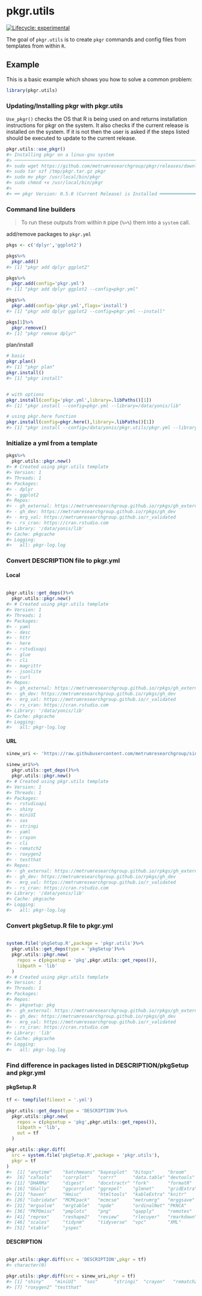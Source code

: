
<!-- README.md is generated from README.Rmd. Please edit that file -->
pkgr.utils
==========

<!-- badges: start -->
[![Lifecycle: experimental](https://img.shields.io/badge/lifecycle-experimental-orange.svg)](https://www.tidyverse.org/lifecycle/#experimental) <!-- badges: end -->

The goal of `pkgr.utils` is to create `pkgr` commands and config files from templates from within `R`.

Example
-------

This is a basic example which shows you how to solve a common problem:

``` r
library(pkgr.utils)
```

### Updating/Installing pkgr with pkgr.utils

`Use_pkgr()` checks the OS that R is being used on and returns installation instructions for pkgr on the system. It also checks if the current release is installed on the system. If it is not then the user is asked if the steps listed should be executed to update to the current release.

``` r
pkgr.utils::use_pkgr()
#> Installing pkgr on a linux-gnu system
#> ───────────────────────────────────────────────────────────────────────────────────────────────────────────────────────────────────────────────────────────────────────────────────────
#> sudo wget https://github.com/metrumresearchgroup/pkgr/releases/download/v0.5.0/pkgr_0.5.0_linux_amd64.tar.gz -O /tmp/pkgr.tar.gz
#> sudo tar xzf /tmp/pkgr.tar.gz pkgr
#> sudo mv pkgr /usr/local/bin/pkgr
#> sudo chmod +x /usr/local/bin/pkgr
#>  
#> ══ pkgr Version: 0.5.0 (Current Release) is Installed ══════════════════════════════════════════════════════════════════════════════════════════════════════════════════════════════════════
```

### Command line builders

> To run these outputs from within `R` pipe (`%>%`) them into a `system` call.

add/remove packages to `pkgr.yml`

``` r
pkgs <- c('dplyr','ggplot2')

pkgs%>%
  pkgr.add()
#> [1] "pkgr add dplyr ggplot2"

pkgs%>%
  pkgr.add(config='pkgr.yml')
#> [1] "pkgr add dplyr ggplot2 --config=pkgr.yml"

pkgs%>%
  pkgr.add(config='pkgr.yml',flags='install')
#> [1] "pkgr add dplyr ggplot2 --config=pkgr.yml --install"

pkgs[1]%>%
  pkgr.remove()
#> [1] "pkgr remove dplyr"
```

plan/install

``` r
# basic
pkgr.plan()
#> [1] "pkgr plan"
pkgr.install()
#> [1] "pkgr install"


# with options
pkgr.install(config='pkgr.yml',library=.libPaths()[1])
#> [1] "pkgr install --config=pkgr.yml --library=/data/yonis/lib"

# using pkgr.here function
pkgr.install(config=pkgr.here(),library=.libPaths()[1])
#> [1] "pkgr install --config=/data/yonis/pkgr.utils/pkgr.yml --library=/data/yonis/lib"
```

### Initialize a yml from a template

``` r
pkgs%>%
  pkgr.utils::pkgr.new()
#> # Created using pkgr.utils template
#> Version: 1
#> Threads: 1
#> Packages: 
#> - dplyr
#> - ggplot2
#> Repos: 
#> - gh_external: https://metrumresearchgroup.github.io/rpkgs/gh_external
#> - gh_dev: https://metrumresearchgroup.github.io/rpkgs/gh_dev
#> - mrg_val: https://metrumresearchgroup.github.io/r_validated
#> - rs_cran: https://cran.rstudio.com
#> Library: '/data/yonis/lib'
#> Cache: pkgcache
#> Logging:
#>   all: pkgr-log.log
```

### Convert DESCRIPTION file to pkgr.yml

#### Local

``` r

pkgr.utils::get_deps()%>%
  pkgr.utils::pkgr.new()
#> # Created using pkgr.utils template
#> Version: 1
#> Threads: 1
#> Packages: 
#> - yaml
#> - desc
#> - httr
#> - here
#> - rstudioapi
#> - glue
#> - cli
#> - magrittr
#> - jsonlite
#> - curl
#> Repos: 
#> - gh_external: https://metrumresearchgroup.github.io/rpkgs/gh_external
#> - gh_dev: https://metrumresearchgroup.github.io/rpkgs/gh_dev
#> - mrg_val: https://metrumresearchgroup.github.io/r_validated
#> - rs_cran: https://cran.rstudio.com
#> Library: '/data/yonis/lib'
#> Cache: pkgcache
#> Logging:
#>   all: pkgr-log.log
```

#### URL

``` r
sinew_uri <- 'https://raw.githubusercontent.com/metrumresearchgroup/sinew/master/DESCRIPTION'

sinew_uri%>%
  pkgr.utils::get_deps()%>%
  pkgr.utils::pkgr.new()
#> # Created using pkgr.utils template
#> Version: 1
#> Threads: 1
#> Packages: 
#> - rstudioapi
#> - shiny
#> - miniUI
#> - sos
#> - stringi
#> - yaml
#> - crayon
#> - cli
#> - rematch2
#> - roxygen2
#> - testthat
#> Repos: 
#> - gh_external: https://metrumresearchgroup.github.io/rpkgs/gh_external
#> - gh_dev: https://metrumresearchgroup.github.io/rpkgs/gh_dev
#> - mrg_val: https://metrumresearchgroup.github.io/r_validated
#> - rs_cran: https://cran.rstudio.com
#> Library: '/data/yonis/lib'
#> Cache: pkgcache
#> Logging:
#>   all: pkgr-log.log
```

### Convert pkgSetup.R file to pkgr.yml

``` r

system.file('pkgSetup.R',package = 'pkgr.utils')%>%
  pkgr.utils::get_deps(type = 'pkgSetup')%>%
  pkgr.utils::pkgr.new(
    repos = c(pkgsetup = 'pkg',pkgr.utils::get_repos()),
    libpath = 'lib'
  )
#> # Created using pkgr.utils template
#> Version: 1
#> Threads: 1
#> Packages: 
#> Repos: 
#> - pkgsetup: pkg
#> - gh_external: https://metrumresearchgroup.github.io/rpkgs/gh_external
#> - gh_dev: https://metrumresearchgroup.github.io/rpkgs/gh_dev
#> - mrg_val: https://metrumresearchgroup.github.io/r_validated
#> - rs_cran: https://cran.rstudio.com
#> Library: 'lib'
#> Cache: pkgcache
#> Logging:
#>   all: pkgr-log.log
```

### Find difference in packages listed in DESCRIPTION/pkgSetup and pkgr.yml

#### pkgSetup.R

``` r
tf <- tempfile(fileext = '.yml')

pkgr.utils::get_deps(type = 'DESCRIPTION')%>%
  pkgr.utils::pkgr.new(
    repos = c(pkgsetup = 'pkg',pkgr.utils::get_repos()),
    libpath = 'lib',
    out = tf
  )

pkgr.utils::pkgr.diff(
  src = system.file('pkgSetup.R',package = 'pkgr.utils'),
  pkgr = tf
)
#>  [1] "anytime"    "batchmeans" "bayesplot"  "bitops"     "broom"     
#>  [6] "caTools"    "corrplot"   "corrr"      "data.table" "devtools"  
#> [11] "DHARMa"     "digest"     "docxtractr" "fork"       "formatR"   
#> [16] "GGally"     "ggcorrplot" "ggrepel"    "glmnet"     "gridExtra" 
#> [21] "haven"      "Hmisc"      "htmltools"  "kableExtra" "knitr"     
#> [26] "lubridate"  "MCMCpack"   "mcmcse"     "metrumrg"   "mrggsave"  
#> [31] "mrgsolve"   "mrgtable"   "npde"       "ordinalNet" "PKNCA"     
#> [36] "PKPDmisc"   "pmplots"    "png"        "qapply"     "remotes"   
#> [41] "reprex"     "reshape2"   "review"     "rlecuyer"   "rmarkdown" 
#> [46] "scales"     "tidynm"     "tidyverse"  "vpc"        "XML"       
#> [51] "xtable"     "yspec"
```

#### DESCRIPTION

``` r

pkgr.utils::pkgr.diff(src = 'DESCRIPTION',pkgr = tf)
#> character(0)

pkgr.utils::pkgr.diff(src = sinew_uri,pkgr = tf)
#> [1] "shiny"    "miniUI"   "sos"      "stringi"  "crayon"   "rematch2"
#> [7] "roxygen2" "testthat"
```
